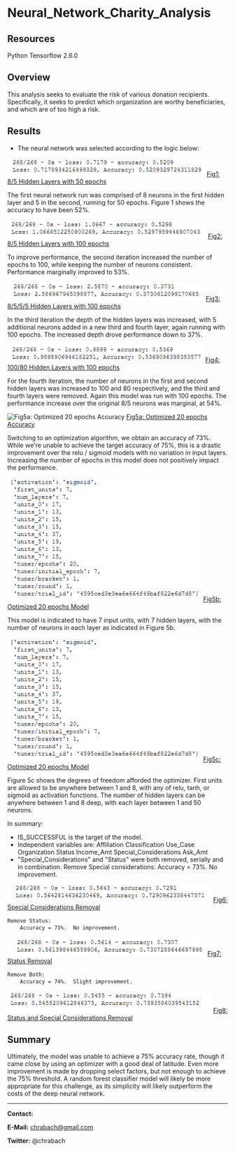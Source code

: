 # Neural_Network_Charity_Analysis


## Resources
Python Tensorflow 2.6.0


## Overview

This analysis seeks to evaluate the risk of various donation recipients.  Specifically, it seeks to predict which organization are worthy beneficiaries, and which are of too high a risk.

## Results




- The neural network was selected according to the logic below: 


![Fig1: 8/5 Hidden Layers with 50 epochs](other_resources/01.Accuracy.png)
[Fig1: 8/5 Hidden Layers with 50 epochs](other_resources/01.Accuracy.png?raw=true "Fig1: 8/5 Hidden Layers with 50 epochs")

The first neural network run was comprised of 8 neurons in the first hidden layer and 5 in the second, running for 50 epochs.  Figure 1 shows the accuracy to have been 52%.


![Fig2: 8/5 Hidden Layers with 100 epochs](other_resources/02.Accuracy.png)
[Fig2: 8/5 Hidden Layers with 100 epochs](other_resources/02.Accuracy.png?raw=true "Fig2: 8/5 Hidden Layers with 100 epochs")

To improve performance, the second iteration increased the number of epochs to 100, while keeping the number of neurons consistent.  Performance marginally improved to 53%.


![Fig3: 8/5/5/5 Hidden Layers with 100 epochs](other_resources/03.Accuracy.png)
[Fig3: 8/5/5/5 Hidden Layers with 100 epochs](other_resources/03.Accuracy.png?raw=true "Fig3: 8/5/5/5 Hidden Layers with 100 epochs")

In the third iteration the depth of the hidden layers was increased, with 5 additional neurons added in a new third and fourth layer, again running with 100 epochs.  The increased depth drove performance down to 37%.  


![Fig4: 100/80 Hidden Layers with 100 epochs](other_resources/04.Accuracy.png)
[Fig4: 100/80 Hidden Layers with 100 epochs](other_resources/04.Accuracy.png?raw=true "Fig4: 100/80 Hidden Layers with 100 epochs")

For the fourth iteration, the number of neurons in the first and second hidden layers was increased to 100 and 80 respectively, and the third and fourth layers were removed.  Again this model was run with 100 epochs.  The performance increase over the original 8/5 neurons was marginal, at 54%. 

![Fig5a: Optimized 20 epochs Accuracy](other_resources/05b.Accuracy)
[Fig5a: Optimized 20 epochs Accuracy](other_resources/05b.Accuracy?raw=true "Fig5a: Optimized 20 epochs Accuracy")

Switching to an optimization algorithm, we obtain an accuracy of 73%.  While we're unable to achieve the target accuracy of 75%, this is a drastic improvement over the relu / sigmoid models with no variation in input layers.  Increasing the number of epochs in this model does not positively impact the performance.

![Fig5b: Optimized 20 epochs Model](other_resources/05b.Optimized_Model.png)
[Fig5b: Optimized 20 epochs Model](other_resources/05b.Optimized_Model.png?raw=true "Fig5b: Optimized 20 epochs Model")

This model is indicated to have 7 input units, with 7 hidden layers, with the number of neurons in each layer as indicated in Figure 5b.

![Fig5c: Optimized 20 epochs Model](other_resources/05b.Optimized_Model.png)
[Fig5c: Optimized 20 epochs Model](other_resources/05b.Optimized_Model.png?raw=true "Fig5c: Optimized 20 epochs Model")

Figure 5c shows the degrees of freedom afforded the optimizer.  First units are allowed to be anywhere between 1 and 8, with any of relu, tanh, or sigmoid as activation functions.  The number of hidden layers can be anywhere between 1 and 8 deep, with each layer between 1 and 50 neurons.




In summary:
- IS_SUCCESSFUL is the target of the model.
- Independent variables are:
	Affiliation
	Classification
	Use_Case
	Organization
	Status
	Income_Amt
	Special_Considerations
	Ask_Amt
- "Special_Considerations" and "Status" were both removed, serially and in combination.
	Remove Special considerations:
		Accuracy = 73%.  No improvement.
		
![Fig6: Special Considerations Removal](other_resources/06_drop_special_considerations.png)
[Fig6: Special Considerations Removal](other_resources/06_drop_special_considerations.png?raw=true "Fig6: Special Considerations Removal")
		
		
	Remove Status:
		Accuracy = 73%.  No improvement.
		
![Fig7: Status Removal](other_resources/07_drop_status.png)
[Fig7: Status Removal](other_resources/07_drop_status.png?raw=true "Fig7: Status Removal")
		

	Remove Both:
		Accuracy = 74%.  Slight improvement.
		
![Fig8: Status and Special Considerations Removal](other_resources/08_drop_special_considerations_and_status.png)
[Fig8: Status and Special Considerations Removal](other_resources/08_drop_special_considerations_and_status.png?raw=true "Fig8: Status and Special Considerations Removal")




## Summary

Ultimately, the model was unable to achieve a 75% accuracy rate, though it came close by using an optimizer with a good deal of latitude.  Even more improvement is made by dropping select factors, but not enough to achieve the 75% threshold.  A random forest classifier model will likely be more appropriate for this challenge, as its simplicity will likely outperform the costs of the deep neural network. 

------
**Contact:**

**E-Mail:** chrabach@gmail.com

**Twitter:** @chrabach

